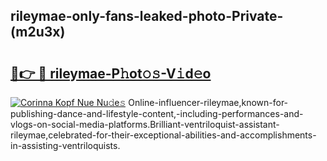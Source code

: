 ## rileymae-only-fans​-leaked-photo​-Private-(m2u3x)


# <h2><a href="https://mediaupload.pro?title=rileymae&ref=git">🔗👉 🔴 rileymae-P𝚑ot𝚘𝚜-V𝚒d𝚎o</a></h2>

[![Corinna Kopf Nue Nu𝚍e𝚜](https://i.imgur.com/0qMVB7G.gif)](https://mediaupload.pro?title=rileymae&ref=git)
Online-influencer-rileymae,known-for-publishing-dance-and-lifestyle-content,-including-performances-and-vlogs-on-social-media-platforms.Brilliant-ventriloquist-assistant-rileymae,celebrated-for-their-exceptional-abilities-and-accomplishments-in-assisting-ventriloquists.  